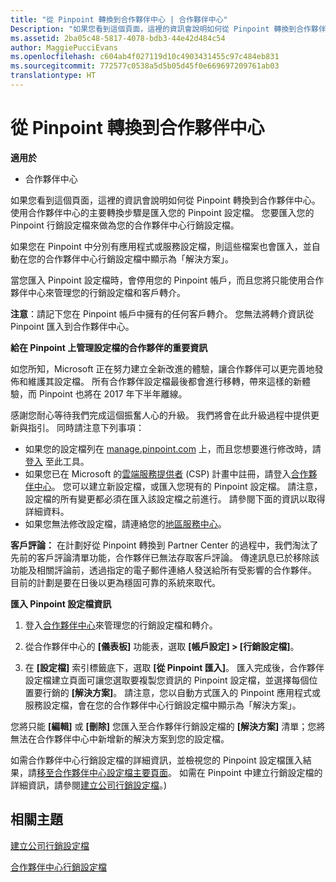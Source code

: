 ```yaml
---
title: "從 Pinpoint 轉換到合作夥伴中心 | 合作夥伴中心"
Description: "如果您看到這個頁面，這裡的資訊會說明如何從 Pinpoint 轉換到合作夥伴中心。"
ms.assetid: 2ba05c48-5817-4078-bdb3-44e42d484c54
author: MaggiePucciEvans
ms.openlocfilehash: c604ab4f027119d10c4903431455c97c484eb831
ms.sourcegitcommit: 772577c0538a5d5b05d45f0e669697209761ab03
translationtype: HT
---
```

# <a name="transition-from-pinpoint-to-partner-center"></a>從 Pinpoint 轉換到合作夥伴中心

**適用於**

-  合作夥伴中心

如果您看到這個頁面，這裡的資訊會說明如何從 Pinpoint 轉換到合作夥伴中心。 使用合作夥伴中心的主要轉換步驟是匯入您的 Pinpoint 設定檔。 您要匯入您的 Pinpoint 行銷設定檔來做為您的合作夥伴中心行銷設定檔。

如果您在 Pinpoint 中分別有應用程式或服務設定檔，則這些檔案也會匯入，並自動在您的合作夥伴中心行銷設定檔中顯示為「解決方案」。

當您匯入 Pinpoint 設定檔時，會停用您的 Pinpoint 帳戶，而且您將只能使用合作夥伴中心來管理您的行銷設定檔和客戶轉介。

**注意**：請記下您在 Pinpoint 帳戶中擁有的任何客戶轉介。 您無法將轉介資訊從 Pinpoint 匯入到合作夥伴中心。

 **給在 Pinpoint 上管理設定檔的合作夥伴的重要資訊**

如您所知，Microsoft 正在努力建立全新改進的體驗，讓合作夥伴可以更完善地發佈和維護其設定檔。 所有合作夥伴設定檔最後都會進行移轉，帶來這樣的新體驗，而 Pinpoint 也將在 2017 年下半年離線。

感謝您耐心等待我們完成這個振奮人心的升級。 我們將會在此升級過程中提供更新與指引。 同時請注意下列事項：

-   如果您的設定檔列在 [manage.pinpoint.com](https://go.microsoft.com/fwlink/?linkid=838399) 上，而且您想要進行修改時，請[登入](https://go.microsoft.com/fwlink/?linkid=838394) 至此工具。
-   如果您已在 Microsoft 的[雲端服務提供者](https://go.microsoft.com/fwlink/?linkid=838395) (CSP) 計畫中註冊，請登入[合作夥伴中心](https://go.microsoft.com/fwlink/?linkid=838396)。 您可以建立新設定檔，或匯入您現有的 Pinpoint 設定檔。 請注意，設定檔的所有變更都必須在匯入該設定檔之前進行。 請參閱下面的資訊以取得詳細資料。
-   如果您無法修改設定檔，請連絡您的[地區服務中心](https://go.microsoft.com/fwlink/?linkid=838398)。 

**客戶評論：** 在計劃好從 Pinpoint 轉換到 Partner Center 的過程中，我們淘汰了先前的客戶評論清單功能，合作夥伴已無法存取客戶評論。 傳達訊息已於移除該功能及相關評論前，透過指定的電子郵件連絡人發送給所有受影響的合作夥伴。 目前的計劃是要在日後以更為穩固可靠的系統來取代。

**匯入 Pinpoint 設定檔資訊**

1.  登入[合作夥伴中心](https://partnercenter.microsoft.com/)來管理您的行銷設定檔和轉介。
2.  從合作夥伴中心的 **\[儀表板\]** 功能表，選取 **\[帳戶設定\] &gt; \[行銷設定檔\]**。

3.  在 **\[設定檔\]** 索引標籤底下，選取 **\[從 Pinpoint 匯入\]**。 匯入完成後，合作夥伴設定檔建立頁面可讓您選取要複製您資訊的 Pinpoint 設定檔，並選擇每個位置要行銷的 **\[解決方案\]**。 請注意，您以自動方式匯入的 Pinpoint 應用程式或服務設定檔，會在您的合作夥伴中心行銷設定檔中顯示為「解決方案」。

您將只能 **\[編輯\]** 或 **\[刪除\]** 您匯入至合作夥伴行銷設定檔的 **\[解決方案\]** 清單；您將無法在合作夥伴中心中新增新的解決方案到您的設定檔。

如需合作夥伴中心行銷設定檔的詳細資訊，並檢視您的 Pinpoint 設定檔匯入結果，請[移至合作夥伴中心設定檔主要頁面](https://partnercenter.microsoft.com/pcv/publishing)。 如需在 Pinpoint 中建立行銷設定檔的詳細資訊，請參閱[建立公司行銷設定檔](create-a-marketing-profile.md)。)

## <a name="related-topics"></a>相關主題


[建立公司行銷設定檔](create-a-marketing-profile.md)

[合作夥伴中心行銷設定檔](https://partnercenter.microsoft.com/pcv/publishing)

 

 



